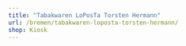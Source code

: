 ```yaml
---
title: "Tabakwaren LoPosTa Torsten Hermann"
url: /bremen/tabakwaren-loposta-torsten-hermann/
shop: Kiosk
---
```

